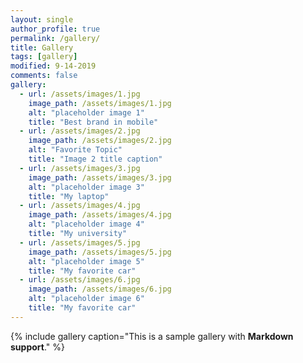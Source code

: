 ```yaml
---
layout: single
author_profile: true
permalink: /gallery/
title: Gallery
tags: [gallery]
modified: 9-14-2019
comments: false
gallery:
  - url: /assets/images/1.jpg
    image_path: /assets/images/1.jpg
    alt: "placeholder image 1"
    title: "Best brand in mobile"
  - url: /assets/images/2.jpg
    image_path: /assets/images/2.jpg
    alt: "Favorite Topic"
    title: "Image 2 title caption"
  - url: /assets/images/3.jpg
    image_path: /assets/images/3.jpg
    alt: "placeholder image 3"
    title: "My laptop"  
  - url: /assets/images/4.jpg
    image_path: /assets/images/4.jpg
    alt: "placeholder image 4"
    title: "My university"
  - url: /assets/images/5.jpg
    image_path: /assets/images/5.jpg
    alt: "placeholder image 5"
    title: "My favorite car"
  - url: /assets/images/6.jpg
    image_path: /assets/images/6.jpg
    alt: "placeholder image 6"
    title: "My favorite car"    
---
```


{% include gallery caption="This is a sample gallery with **Markdown support**." %}

